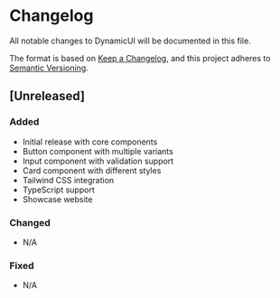 # Changelog

All notable changes to DynamicUI will be documented in this file.

The format is based on [Keep a Changelog](https://keepachangelog.com/en/1.0.0/),
and this project adheres to [Semantic Versioning](https://semver.org/spec/v2.0.0.html).

## [Unreleased]

### Added

- Initial release with core components
- Button component with multiple variants
- Input component with validation support
- Card component with different styles
- Tailwind CSS integration
- TypeScript support
- Showcase website

### Changed

- N/A

### Fixed

- N/A
